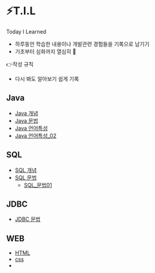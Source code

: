 # :zap:T.I.L

Today I Learned

* 하루동안 학습한 내용이나 개발관련 경험들을 기록으로 남기기
* 기초부터 심화까지 열심히 :punch:

:point_right:작성 규칙

* 다시 봐도 알아보기 쉽게 기록

## Java

* [Java 개념](https://github.com/DeveloperDulli/T.I.L/blob/master/Java/Java-%EA%B0%9C%EB%85%90.md)
* [Java 문법](https://github.com/DeveloperDulli/T.I.L/blob/master/Java/Java-%EB%AC%B8%EB%B2%95.md)
* [Java 언어특성](https://github.com/DeveloperDulli/T.I.L/blob/master/Java/Java%20%EC%96%B8%EC%96%B4%ED%8A%B9%EC%84%B1%20_%ED%99%9C%EC%9A%A9.md)
* [Java 언어특성_02](https://github.com/DeveloperDulli/T.I.L/blob/master/Java/Java%20%EC%96%B8%EC%96%B4%ED%8A%B9%EC%84%B1%20_%ED%99%9C%EC%9A%A902.md)

## SQL

* [SQL 개념](https://github.com/DeveloperDulli/T.I.L/blob/master/SQL/SQL_%EA%B0%9C%EB%85%90.md)
* [SQL 문법](https://github.com/DeveloperDulli/T.I.L/blob/master/SQL/SQL_%EB%AC%B8%EB%B2%95.md)
  * [SQL_문법01](https://github.com/DeveloperDulli/T.I.L/blob/master/SQL/SQL_%EB%AC%B8%EB%B2%9501.md)

## JDBC

* [JDBC 문법](https://github.com/DeveloperDulli/T.I.L/blob/master/JDBC/JDBC_%EB%AC%B8%EB%B2%95.md)

## WEB

* [HTML](https://github.com/DeveloperDulli/T.I.L/blob/master/WEB/HTML.md) 
* [css](https://github.com/DeveloperDulli/T.I.L/blob/master/WEB/CSS.md)
* 
